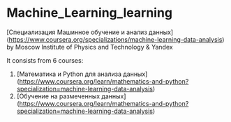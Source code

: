 # Machine_Learning_learning

[Специализация Машинное обучение и анализ данных] (https://www.coursera.org/specializations/machine-learning-data-analysis) by Moscow Institute of Physics and Technology & Yandex  
  
It consists from 6 courses: 
1) [Математика и Python для анализа данных] (https://www.coursera.org/learn/mathematics-and-python?specialization=machine-learning-data-analysis)  
2) [Обучение на размеченных данных] (https://www.coursera.org/learn/mathematics-and-python?specialization=machine-learning-data-analysis)  
